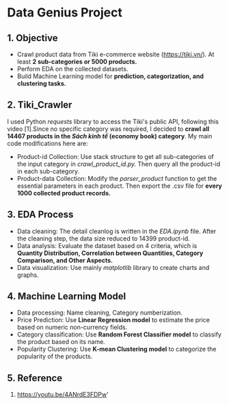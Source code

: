 # Data Genius Project
## 1. Objective
* Crawl product data from Tiki e-commerce website (https://tiki.vn/). At least **2 sub-categories or 5000 products.**
* Perform EDA on the collected datasets.
* Build Machine Learning model for **prediction, categorization, and clustering tasks.**
## 2. Tiki_Crawler
I used Python *requests* library to access the Tiki's public API, following this video [1].Since no specific category was required, I decided to **crawl all 14467 products in the *Sách kinh tế* (economy book) category**. My main code modifications here are:
* Product-id Collection: Use stack structure to get all sub-categories of the input category in *crawl_product_id.py.* Then query all the product-id in each sub-category.
* Product-data Collection: Modify the *parser_product* function to get the essential parameters in each product. Then export the .csv file for **every 1000 collected product records.**
## 3. EDA Process
* Data cleaning: The detail cleanlog is written in the *EDA.ipynb* file. After the cleaning step, the data size reduced to 14399 product-id.
* Data analysis: Evaluate the dataset based on 4 criteria, which is **Quantity Distribution, Correlation between Quantities, Category Comparison, and Other Aspects.**
* Data visualization: Use mainly *matplotlib* library to create charts and graphs. 
## 4. Machine Learning Model
* Data processing: Name cleaning, Category numberization.
* Price Prediction: Use **Linear Regression model** to estimate the price based on numeric non-currency fields.
* Category classification: Use **Random Forest Classifier model** to classify the product based on its name.
* Popularity Clustering: Use **K-mean Clustering model** to categorize the popularity of the products.
## 5. Reference
1. https://youtu.be/4ANrdE3FDPw'
